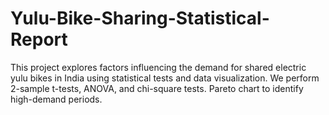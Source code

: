 # Yulu-Bike-Sharing-Statistical-Report
This project explores factors influencing the demand for shared electric yulu bikes in India using statistical tests and data visualization. We perform 2-sample t-tests, ANOVA, and chi-square tests. Pareto chart to identify high-demand periods.
